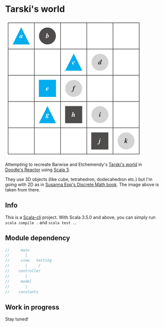 # Tarski's world

![world](.images/world.png)

Attempting to recreate Barwise and Etchemendy's
[Tarski's world](https://www.gradegrinder.net/Products/tw-index.html) in
[Doodle's Reactor](https://github.com/creativescala/doodle) using
[Scala 3](https://www.scala-lang.org).

They use 3D objects (like cube, tetrahedron, dodecahedron etc.) but I'm going with 2D as in
[Susanna Epp's Discrete Math book](https://github.com/spamegg1/Epp-Discrete-Math-5th-solutions/).
The image above is taken from there.

## Info

This is a [Scala-cli](https://scala-cli.virtuslab.org/) project.
With Scala 3.5.0 and above, you can simply run `scala compile .` and `scala test .`.

## Module dependency

```scala
//     main
//       |
//     view   testing
//       |     /
//    controller
//       |
//     model
//       |
//    constants
```

## Work in progress

Stay tuned!
